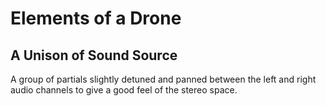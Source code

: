 # Elements of a Drone

## A Unison of Sound Source

A group of partials slightly detuned and panned between the left and right audio channels to give a good feel of the stereo space.
